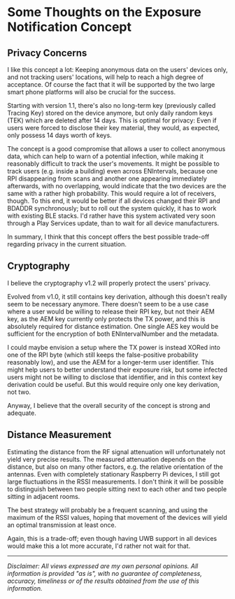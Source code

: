 Some Thoughts on the Exposure Notification Concept
==================================================

Privacy Concerns
----------------

I like this concept a lot: Keeping anonymous data on the users' devices only, and not tracking users' locations, will
help to reach a high degree of acceptance. Of course the fact that it will be supported by the two large smart phone 
platforms will also be crucial for the success.

Starting with version 1.1, there's also no long-term key (previously called Tracing Key) stored on the device anymore, 
but only daily random keys (TEK) which are deleted after 14 days. This is optimal for privacy: Even if users were 
forced to disclose their key material, they would, as expected, only possess 14 days worth of keys.

The concept is a good compromise that allows a user to collect anonymous data, which can help to warn of a potential 
infection, while making it reasonably difficult to track the user's movements. 
It might be possible to track users (e.g. inside a building) even across ENIntervals, because one RPI disappearing 
from scans and another one appearing immediately afterwards, with no overlapping, would indicate that the two devices 
are the same with a rather high probability. This would require a lot of receivers, though. To this end, it would be 
better if all devices changed their RPI and BDADDR synchronously; but to roll out the system quickly, it has to work 
with existing BLE stacks. I'd rather have this system activated very soon through a Play Services update, than to wait 
for all device manufacturers. 

In summary, I think that this concept offers the best possible trade-off regarding privacy in the current situation.

Cryptography
------------

I believe the cryptography v1.2 will properly protect the users' privacy. 

Evolved from v1.0, it still contains key derivation, although this doesn't really seem to be necessary anymore. 
There doesn't seem to be a use case where a user would be willing to release their RPI key, but not their AEM key, 
as the AEM key currently only protects the TX power, and this is absolutely required for distance estimation. 
One single AES key would be sufficient for the encryption of both ENIntervalNumber and the metadata.

I could maybe envision a setup where the TX power is instead XORed into one of the RPI byte (which still keeps the 
false-positive probability reasonably low), and use the AEM for a longer-term user identifier. This might help users to 
better understand their exposure risk, but some infected users might not be willing to disclose that identifier, 
and in this context key derivation could be useful. But this would require only one key derivation, not two.

Anyway, I believe that the overall security of the concept is strong and adequate.

Distance Measurement
--------------------

Estimating the distance from the RF signal attenuation will unfortunately not yield very precise results. 
The measured attenuation depends on the distance, but also on many other factors, e.g. the relative orientation 
of the antennas. Even with completely stationary Raspberry Pi devices, I still got large fluctuations in the RSSI 
measurements. I don't think it will be possible to distinguish between two people sitting next to each other and 
two people sitting in adjacent rooms.

The best strategy will probably be a frequent scanning, and using the maximum of the RSSI values, hoping that movement of
the devices will yield an optimal transmission at least once.

Again, this is a trade-off; even though having UWB support in all devices would make this a lot more accurate, 
I'd rather not wait for that.

-----

_Disclaimer: All views expressed are my own personal opinions. All information is provided "as is", with no guarantee of 
completeness, accuracy, timeliness or of the results obtained from the use of this information._
